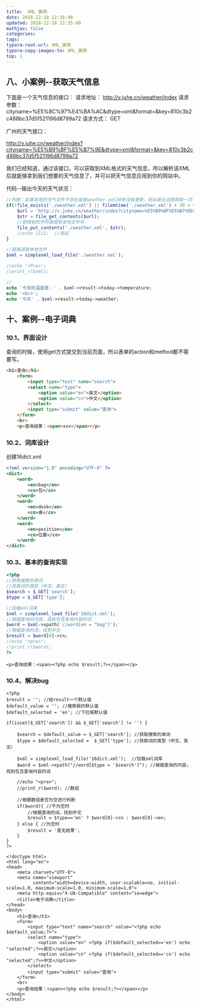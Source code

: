 ```yaml
---
title:  XML 案例
date: 2018-12-18 12:35:40
updated: 2018-12-18 12:35:40 
mathjax: false
categories: 
tags:
typora-root-url: XML_案例
typora-copy-images-to: XML_案例
top: 1
---
```



## 八、小案例--获取天气信息

下面是一个天气信息的接口：
请求地址： http://v.juhe.cn/weather/index
请求参数： cityname=%E5%8C%97%E4%BA%AC&dtype=xml&format=&key=810c3b2c488bc37d5f521196d8799a72
请求方式： GET

广州的天气接口：

http://v.juhe.cn/weather/index?cityname=%E5%B9%BF%E5%B7%9E&dtype=xml&format=&key=810c3b2c488bc37d5f521196d8799a72

我们已经知道，通过该接口，可以获取到XML格式的天气信息，所以解析该XML后就能够拿到我们想要的天气信息了，并可以把天气信息应用到你的网站中。

代码--输出今天的天气状况：

```php
//判断：如果本地的天气文件不存在或者weather.xml30秒没有更新，则从新从远程获取一次
if(!file_exists('./weather.xml') || filemtime('./weather.xml') + 30 < time()) {
    $url = 'http://v.juhe.cn/weather/index?cityname=%E5%B9%BF%E5%B7%9E&dtype=xml&format=&key=810c3b2c488bc37d5f521196d8799a72';
    $str = file_get_contents($url);
    //把得到的字符串放到本地文件中
    file_put_contents('./weather.xml', $str);
    //echo 1111;  //测试
}

//直接读取本地文件
$xml = simplexml_load_file('./weather.xml');

//echo '<Pre>';
//print_r($xml);

//
echo '今天的温度是：' . $xml->result->today->temperature;
echo '<br>';
echo '今天' . $xml->result->today->weather;
```





## 十、案例--电子词典

### 10.1、界面设计

查询的时候，使用get方式提交到当前页面，所以表单的action和method都不需要写。

```html
<h1>查询</h1>
    <form>
        <input type="text" name="search">
        <select name="type">
            <option value="en">英文</option>
            <option value="cn">中文</option>
        </select>
        <input type="submit" value="查询">
    </form>
    <br>
    <p>查询结果：<span>xxx</span></p>
```



### 10.2、词库设计

创建16dict.xml

```xml
<?xml version="1.0" encoding="UTF-8" ?>
<dict>
    <word>
        <en>bag</en>
        <cn>包</cn>
    </word>
    <word>
        <en>desk</en>
        <cn>桌</cn>
    </word>
    <word>
        <en>position</en>
        <cn>位置</cn>
    </word>
</dict>
```

### 10.3、基本的查询实现

```php
<?php
//获取搜索的单词
//获取词的类型（中文、英文）
$search = $_GET['search'];
$type = $_GET['type'];

//加载xml词库
$xml = simplexml_load_file('16dict.xml');
//根据查询的内容，找到包含查询内容的词
$word = $xml->xpath('//word[en = "bag"]'); 
//根据查询的词，找到中文
$result = $word[0]->cn;
//echo "<pre>";
//print_r($word);
?>
```

```php+HTML
<p>查询结果：<span><?php echo $result;?></span></p>
```

### 10.4、解决bug

```php+HTML
<?php
$result = ''; //给result一个默认值
$default_value = ''; //搜索框的默认值
$default_selected = 'en'; //下拉框默认值

if(isset($_GET['search']) && $_GET['search'] != '') {
    
    $search = $default_value = $_GET['search']; //获取搜索的单词
    $type = $default_selected =  $_GET['type']; //获取词的类型（中文、英文）

    $xml = simplexml_load_file('16dict.xml');  //加载xml词库
    $word = $xml->xpath("//word[$type = '$search']"); //根据查询的内容，找到包含查询内容的词

    //echo "<pre>";
    //print_r($word); //数组
    
    //根据数组是否为空进行判断
    if($word){ //不为空时
        //根据查询的词，找到中文
        $result = $type=='en' ? $word[0]->cn : $word[0]->en;
    } else { //为空时
        $result = '查无结果';
    }
}
?>

<!doctype html>
<html lang="en">
<head>
    <meta charset="UTF-8">
    <meta name="viewport"
          content="width=device-width, user-scalable=no, initial-scale=1.0, maximum-scale=1.0, minimum-scale=1.0">
    <meta http-equiv="X-UA-Compatible" content="ie=edge">
    <title>电子词典</title>
</head>
<body>
    <h1>查询</h1>
    <form>
        <input type="text" name="search" value="<?php echo $default_value;?>">
        <select name="type">
            <option value="en" <?php if($default_selected=='en') echo "selected";?>>英文</option>
            <option value="cn" <?php if($default_selected=='cn') echo "selected";?>>中文</option>
        </select>
        <input type="submit" value="查询">
    </form>
    <br>
    <p>查询结果：<span><?php echo $result;?></span></p>
</body>
</html>
```



